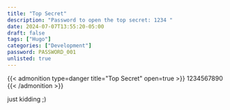 ```yaml
---
title: "Top Secret"
description: "Password to open the top secret: 1234 "
date: 2024-07-07T13:55:20-05:00
draft: false
tags: ["Hugo"]
categories: ["Development"]
password: PASSWORD_001
unlisted: true
---
```


{{< admonition type=danger title="Top Secret" open=true >}}
1234567890
{{< /admonition >}}

just kidding ;)
